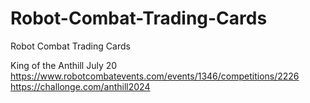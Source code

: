 # Robot-Combat-Trading-Cards
Robot Combat Trading Cards

King of the Anthill July 20
https://www.robotcombatevents.com/events/1346/competitions/2226
https://challonge.com/anthill2024

